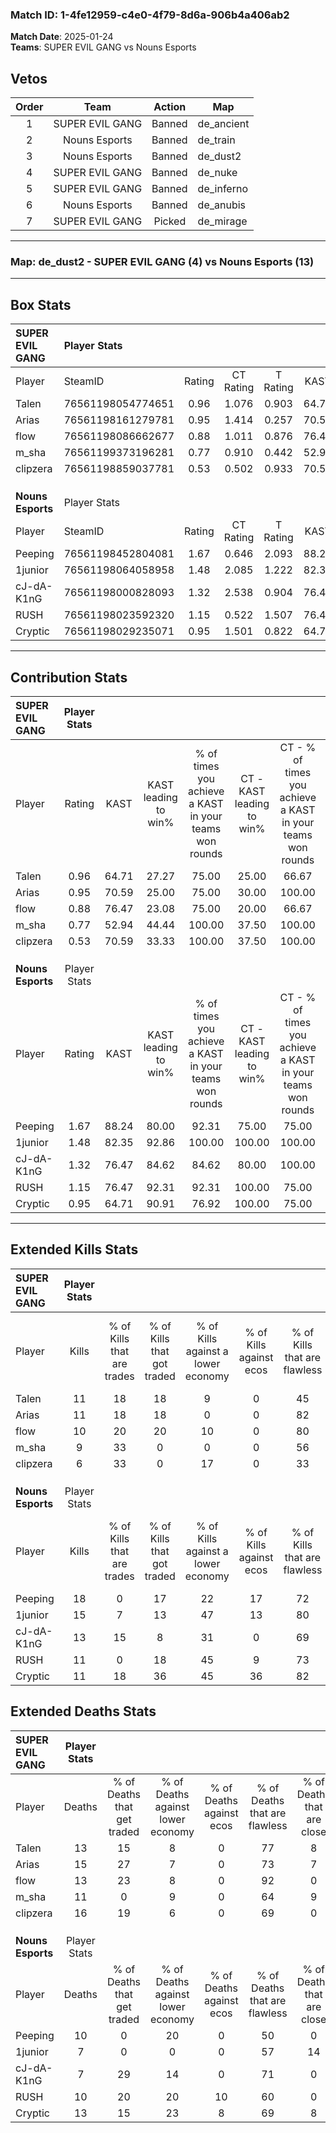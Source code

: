 ### Match ID: 1-4fe12959-c4e0-4f79-8d6a-906b4a406ab2  
**Match Date**: 2025-01-24  
**Teams**: SUPER EVIL GANG vs Nouns Esports  

## Vetos  

| Order | Team | Action | Map |
| :---: | :--: | :----: | --- |
| 1 | SUPER EVIL GANG | Banned | de_ancient |
| 2 | Nouns Esports | Banned | de_train |
| 3 | Nouns Esports | Banned | de_dust2 |
| 4 | SUPER EVIL GANG | Banned | de_nuke |
| 5 | SUPER EVIL GANG | Banned | de_inferno |
| 6 | Nouns Esports | Banned | de_anubis |
| 7 | SUPER EVIL GANG | Picked | de_mirage |

---  

### **Map**: de_dust2 - SUPER EVIL GANG (4) vs Nouns Esports (13)  
---  

## Box Stats  

| **SUPER EVIL GANG** | Player Stats      |        |           |          |       |       |       |         |        |      |     |
| :- | :- | :-: | :-: | :-: | :-: | :-: | :-: | :-: | :-: | :-: | :-: |
| Player              | SteamID           | Rating | CT Rating | T Rating | KAST  |  ADR  | Kills | Assists | Deaths | K/D  | HS% |
| Talen               | 76561198054774651 |  0.96  |   1.076   |  0.903   | 64.71 | 77.4  |  11   |    5    |   13   | 0.85 | 63  |
| Arias               | 76561198161279781 |  0.95  |   1.414   |  0.257   | 70.59 | 78.4  |  11   |    5    |   15   | 0.73 | 45  |
| flow                | 76561198086662677 |  0.88  |   1.011   |  0.876   | 76.47 | 46.9  |  10   |    1    |   13   | 0.77 | 40  |
| m_sha               | 76561199373196281 |  0.77  |   0.910   |  0.442   | 52.94 | 62.5  |   9   |    2    |   11   | 0.82 | 66  |
| clipzera            | 76561198859037781 |  0.53  |   0.502   |  0.933   | 70.59 | 40.4  |   6   |    4    |   16   | 0.38 | 50  |
|                     |                   |        |           |          |       |       |       |         |        |      |     |
|                     |                   |        |           |          |       |       |       |         |        |      |     |
|                     |                   |        |           |          |       |       |       |         |        |      |     |
| **Nouns Esports**   | Player Stats      |        |           |          |       |       |       |         |        |      |     |
| Player              | SteamID           | Rating | CT Rating | T Rating | KAST  |  ADR  | Kills | Assists | Deaths | K/D  | HS% |
| Peeping             | 76561198452804081 |  1.67  |   0.646   |  2.093   | 88.24 | 108.7 |  18   |    2    |   10   | 1.80 | 55  |
| 1junior             | 76561198064058958 |  1.48  |   2.085   |  1.222   | 82.35 | 73.4  |  15   |    6    |   7    | 2.14 | 20  |
| cJ-dA-K1nG          | 76561198000828093 |  1.32  |   2.538   |  0.904   | 76.47 | 77.2  |  13   |    2    |   7    | 1.86 | 61  |
| RUSH                | 76561198023592320 |  1.15  |   0.522   |  1.507   | 76.47 | 81.2  |  11   |    5    |   10   | 1.10 | 81  |
| Cryptic             | 76561198029235071 |  0.95  |   1.501   |  0.822   | 64.71 | 76.8  |  11   |    4    |   13   | 0.85 | 54  |
---  

## Contribution Stats  

| **SUPER EVIL GANG** | Player Stats |       |                      |                                                        |                           |                                                             |                          |                                                            |
| :- | :-: | :-: | :-: | :-: | :-: | :-: | :-: | :-: |
| Player              |    Rating    | KAST  | KAST leading to win% | % of times you achieve a KAST in your teams won rounds | CT - KAST leading to win% | CT - % of times you achieve a KAST in your teams won rounds | T - KAST leading to win% | T - % of times you achieve a KAST in your teams won rounds |
| Talen               |     0.96     | 64.71 |        27.27         |                         75.00                          |           25.00           |                            66.67                            |          33.33           |                           100.00                           |
| Arias               |     0.95     | 70.59 |        25.00         |                         75.00                          |           30.00           |                           100.00                            |           0.00           |                            0.00                            |
| flow                |     0.88     | 76.47 |        23.08         |                         75.00                          |           20.00           |                            66.67                            |          33.33           |                           100.00                           |
| m_sha               |     0.77     | 52.94 |        44.44         |                         100.00                         |           37.50           |                           100.00                            |          100.00          |                           100.00                           |
| clipzera            |     0.53     | 70.59 |        33.33         |                         100.00                         |           37.50           |                           100.00                            |          25.00           |                           100.00                           |
|                     |              |       |                      |                                                        |                           |                                                             |                          |                                                            |
|                     |              |       |                      |                                                        |                           |                                                             |                          |                                                            |
|                     |              |       |                      |                                                        |                           |                                                             |                          |                                                            |
| **Nouns Esports**   | Player Stats |       |                      |                                                        |                           |                                                             |                          |                                                            |
| Player              |    Rating    | KAST  | KAST leading to win% | % of times you achieve a KAST in your teams won rounds | CT - KAST leading to win% | CT - % of times you achieve a KAST in your teams won rounds | T - KAST leading to win% | T - % of times you achieve a KAST in your teams won rounds |
| Peeping             |     1.67     | 88.24 |        80.00         |                         92.31                          |           75.00           |                            75.00                            |          81.82           |                           100.00                           |
| 1junior             |     1.48     | 82.35 |        92.86         |                         100.00                         |          100.00           |                           100.00                            |          90.00           |                           100.00                           |
| cJ-dA-K1nG          |     1.32     | 76.47 |        84.62         |                         84.62                          |           80.00           |                           100.00                            |          87.50           |                           77.78                            |
| RUSH                |     1.15     | 76.47 |        92.31         |                         92.31                          |          100.00           |                            75.00                            |          90.00           |                           100.00                           |
| Cryptic             |     0.95     | 64.71 |        90.91         |                         76.92                          |          100.00           |                            75.00                            |          87.50           |                           77.78                            |
---  

## Extended Kills Stats  

| **SUPER EVIL GANG** | Player Stats |                            |                            |                                    |                         |                              |                                 |                                       |                    |           |
| :- | :-: | :-: | :-: | :-: | :-: | :-: | :-: | :-: | :-: | :-: |
| Player              |    Kills     | % of Kills that are trades | % of Kills that got traded | % of Kills against a lower economy | % of Kills against ecos | % of Kills that are flawless | % of Kills that are close duels | % of Kills that are assisted by flash | Pistol Round Kills | AWP Kills |
| Talen               |      11      |             18             |             18             |                 9                  |            0            |              45              |                0                |                   0                   |         1          |     0     |
| Arias               |      11      |             18             |             18             |                 0                  |            0            |              82              |                9                |                   0                   |         2          |     2     |
| flow                |      10      |             20             |             20             |                 10                 |            0            |              80              |                0                |                   0                   |         3          |     4     |
| m_sha               |      9       |             33             |             0              |                 0                  |            0            |              56              |                0                |                  11                   |         3          |     0     |
| clipzera            |      6       |             33             |             0              |                 17                 |            0            |              33              |               17                |                  17                   |         0          |     0     |
|                     |              |                            |                            |                                    |                         |                              |                                 |                                       |                    |           |
|                     |              |                            |                            |                                    |                         |                              |                                 |                                       |                    |           |
|                     |              |                            |                            |                                    |                         |                              |                                 |                                       |                    |           |
| **Nouns Esports**   | Player Stats |                            |                            |                                    |                         |                              |                                 |                                       |                    |           |
| Player              |    Kills     | % of Kills that are trades | % of Kills that got traded | % of Kills against a lower economy | % of Kills against ecos | % of Kills that are flawless | % of Kills that are close duels | % of Kills that are assisted by flash | Pistol Round Kills | AWP Kills |
| Peeping             |      18      |             0              |             17             |                 22                 |           17            |              72              |               11                |                   0                   |         2          |     0     |
| 1junior             |      15      |             7              |             13             |                 47                 |           13            |              80              |                0                |                   0                   |         1          |    10     |
| cJ-dA-K1nG          |      13      |             15             |             8              |                 31                 |            0            |              69              |                0                |                   0                   |         4          |     0     |
| RUSH                |      11      |             0              |             18             |                 45                 |            9            |              73              |                9                |                  18                   |         0          |     0     |
| Cryptic             |      11      |             18             |             36             |                 45                 |           36            |              82              |                0                |                   9                   |         1          |     0     |
## Extended Deaths Stats  

| **SUPER EVIL GANG** | Player Stats |                             |                                   |                          |                               |                            |                           |               |
| :- | :-: | :-: | :-: | :-: | :-: | :-: | :-: | :-: |
| Player              |    Deaths    | % of Deaths that get traded | % of Deaths against lower economy | % of Deaths against ecos | % of Deaths that are flawless | % of Deaths that are close | % of Deaths while blinded | Deaths to AWP |
| Talen               |      13      |             15              |                 8                 |            0             |              77               |             8              |             0             |       1       |
| Arias               |      15      |             27              |                 7                 |            0             |              73               |             7              |            20             |       2       |
| flow                |      13      |             23              |                 8                 |            0             |              92               |             0              |             0             |       2       |
| m_sha               |      11      |              0              |                 9                 |            0             |              64               |             9              |             0             |       2       |
| clipzera            |      16      |             19              |                 6                 |            0             |              69               |             0              |             0             |       3       |
|                     |              |                             |                                   |                          |                               |                            |                           |               |
|                     |              |                             |                                   |                          |                               |                            |                           |               |
|                     |              |                             |                                   |                          |                               |                            |                           |               |
| **Nouns Esports**   | Player Stats |                             |                                   |                          |                               |                            |                           |               |
| Player              |    Deaths    | % of Deaths that get traded | % of Deaths against lower economy | % of Deaths against ecos | % of Deaths that are flawless | % of Deaths that are close | % of Deaths while blinded | Deaths to AWP |
| Peeping             |      10      |              0              |                20                 |            0             |              50               |             0              |             0             |       1       |
| 1junior             |      7       |              0              |                 0                 |            0             |              57               |             14             |             0             |       0       |
| cJ-dA-K1nG          |      7       |             29              |                14                 |            0             |              71               |             0              |            14             |       2       |
| RUSH                |      10      |             20              |                20                 |            10            |              60               |             0              |            10             |       0       |
| Cryptic             |      13      |             15              |                23                 |            8             |              69               |             8              |             0             |       3       |
